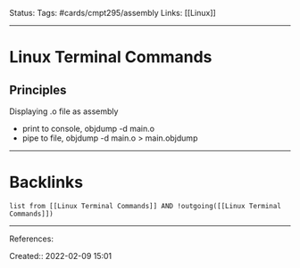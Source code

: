 Status: 
Tags: #cards/cmpt295/assembly 
Links: [[Linux]]
___
# Linux Terminal Commands
## Principles
Displaying .o file as assembly
- print to console, objdump -d main.o
- pipe to file, objdump -d main.o > main.objdump
___
# Backlinks
```dataview
list from [[Linux Terminal Commands]] AND !outgoing([[Linux Terminal Commands]])
```
___
References:

Created:: 2022-02-09 15:01
